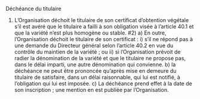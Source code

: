 Déchéance du titulaire
1) L’Organisation déchoit le titulaire de son certificat d’obtention végétale s’il est avéré que
le titulaire a failli à son obligation visée à l’article 40.1 et que la variété n’est plus
homogène ou stable.
#2)
a) En outre, l’Organisation déchoit le titulaire de son certificat :
i) s’il ne répond pas à une demande du Directeur général
selon l’article 40.2 en vue du contrôle du maintien de la
variété ; ou
ii) si l’Organisation prévoit de radier la dénomination de la
variété et que le titulaire ne propose pas, dans le délai
imparti, une autre dénomination qui convienne.
b) la déchéance ne peut être prononcée qu’après mise en demeure du
titulaire de satisfaire, dans un délai raisonnable, qui lui est notifié, à
l’obligation qui lui est imposée.
c) La déchéance prend effet à la date de son inscription ; une mention en
est publiée par l’Organisation.